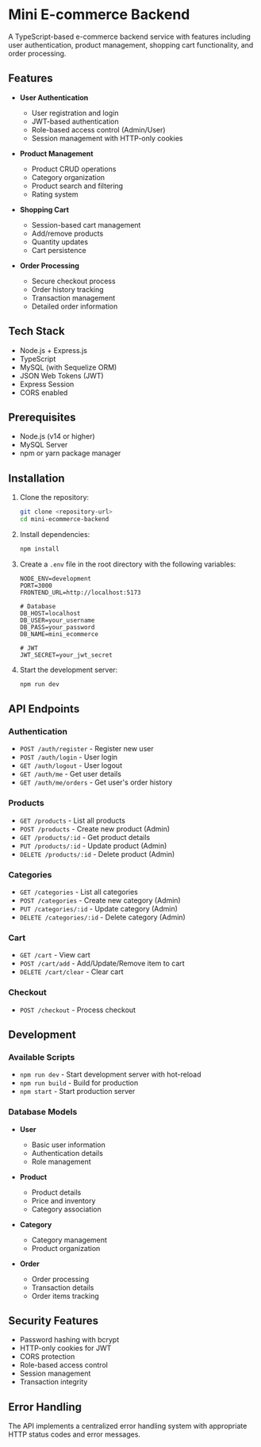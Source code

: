 # Mini E-commerce Backend

A TypeScript-based e-commerce backend service with features including user authentication, product management, shopping cart functionality, and order processing.

## Features

- **User Authentication**
  - User registration and login
  - JWT-based authentication
  - Role-based access control (Admin/User)
  - Session management with HTTP-only cookies

- **Product Management**
  - Product CRUD operations
  - Category organization
  - Product search and filtering
  - Rating system

- **Shopping Cart**
  - Session-based cart management
  - Add/remove products
  - Quantity updates
  - Cart persistence

- **Order Processing**
  - Secure checkout process
  - Order history tracking
  - Transaction management
  - Detailed order information

## Tech Stack

- Node.js + Express.js
- TypeScript
- MySQL (with Sequelize ORM)
- JSON Web Tokens (JWT)
- Express Session
- CORS enabled

## Prerequisites

- Node.js (v14 or higher)
- MySQL Server
- npm or yarn package manager

## Installation

1. Clone the repository:
   ```bash
   git clone <repository-url>
   cd mini-ecommerce-backend
   ```

2. Install dependencies:
   ```bash
   npm install
   ```

3. Create a `.env` file in the root directory with the following variables:
   ```env
   NODE_ENV=development
   PORT=3000
   FRONTEND_URL=http://localhost:5173
   
   # Database
   DB_HOST=localhost
   DB_USER=your_username
   DB_PASS=your_password
   DB_NAME=mini_ecommerce
   
   # JWT
   JWT_SECRET=your_jwt_secret
   ```

4. Start the development server:
   ```bash
   npm run dev
   ```

## API Endpoints

### Authentication
- `POST /auth/register` - Register new user
- `POST /auth/login` - User login
- `GET /auth/logout` - User logout
- `GET /auth/me` - Get user details
- `GET /auth/me/orders` - Get user's order history

### Products
- `GET /products` - List all products
- `POST /products` - Create new product (Admin)
- `GET /products/:id` - Get product details
- `PUT /products/:id` - Update product (Admin)
- `DELETE /products/:id` - Delete product (Admin)

### Categories
- `GET /categories` - List all categories
- `POST /categories` - Create new category (Admin)
- `PUT /categories/:id` - Update category (Admin)
- `DELETE /categories/:id` - Delete category (Admin)

### Cart
- `GET /cart` - View cart
- `POST /cart/add` - Add/Update/Remove item to cart
- `DELETE /cart/clear` - Clear cart

### Checkout
- `POST /checkout` - Process checkout

## Development

### Available Scripts

- `npm run dev` - Start development server with hot-reload
- `npm run build` - Build for production
- `npm start` - Start production server

### Database Models

- **User**
  - Basic user information
  - Authentication details
  - Role management

- **Product**
  - Product details
  - Price and inventory
  - Category association

- **Category**
  - Category management
  - Product organization

- **Order**
  - Order processing
  - Transaction details
  - Order items tracking

## Security Features

- Password hashing with bcrypt
- HTTP-only cookies for JWT
- CORS protection
- Role-based access control
- Session management
- Transaction integrity

## Error Handling

The API implements a centralized error handling system with appropriate HTTP status codes and error messages.

